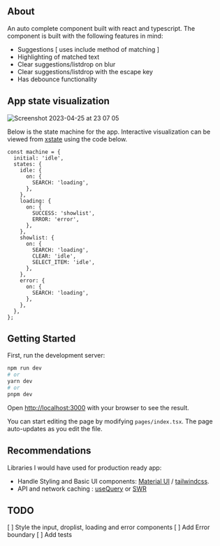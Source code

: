## About

An auto complete component built with react and typescript. The component is built with the following features in mind:

- Suggestions [ uses include method of matching ]
- Highlighting of matched text
- Clear suggestions/listdrop on blur
- Clear suggestions/listdrop with the escape key
- Has debounce functionality

## App state visualization

![Screenshot 2023-04-25 at 23 07 05](https://user-images.githubusercontent.com/6938921/234409225-17baf4ad-2d8e-4f5b-8f18-eb7053bfad6a.png)


Below is the state machine for the app. Interactive visualization can be viewed from [xstate](https://stately.ai/viz) using the code below.

```
const machine = {
  initial: 'idle',
  states: {
    idle: {
      on: {
        SEARCH: 'loading',
      },
    },
    loading: {
      on: {
        SUCCESS: 'showlist',
        ERROR: 'error',
      },
    },
    showlist: {
      on: {
        SEARCH: 'loading',
        CLEAR: 'idle',
        SELECT_ITEM: 'idle',
      },
    },
    error: {
      on: {
        SEARCH: 'loading',
      },
    },
  },
};
```

## Getting Started

First, run the development server:

```bash
npm run dev
# or
yarn dev
# or
pnpm dev
```

Open [http://localhost:3000](http://localhost:3000) with your browser to see the result.

You can start editing the page by modifying `pages/index.tsx`. The page auto-updates as you edit the file.

## Recommendations

Libraries I would have used for production ready app:

- Handle Styling and Basic UI components: [Material UI](https://mui.com/) / [tailwindcss](https://tailwindcss.com/).
- API and network caching : [useQuery](https://tanstack.com/query/v4/docs/react/reference/useQuery) or [SWR](https://swr.vercel.app/)

## TODO

[ ] Style the input, droplist, loading and error components
[ ] Add Error boundary
[ ] Add tests
